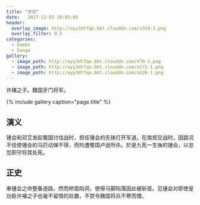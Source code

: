 ```yaml
---
title: "许仪"
date:   2017-12-03 20:05:05
header:
  overlay_image: http://oyy3dtfqo.bkt.clouddn.com/s319-1.png
  overlay_filter: 0.5
categories:
  - Games
  - Sango
gallery:
  - image_path: http://oyy3dtfqo.bkt.clouddn.com/470-1.png
  - image_path: http://oyy3dtfqo.bkt.clouddn.com/a172-1.png
  - image_path: http://oyy3dtfqo.bkt.clouddn.com/a126-1.png
---
```


许褚之子。魏国牙门将军。

{% include gallery caption="page.title" %}

## 演义

锺会和邓艾发起蜀国讨伐战时，担任锺会的先锋打开军道。在南郑交战时，因路况不佳使锺会的马匹动弹不得，而险遭蜀国卢逊所杀。於是九死一生後的锺会，以怠忽职守将其处死。

## 正史

奉锺会之命整备道路，然而桥面陷洞，使得马脚陷落因此被斩首。见锺会对即使是功臣许褚之子也毫不留情的处置，不禁令魏国将兵不寒而慄。